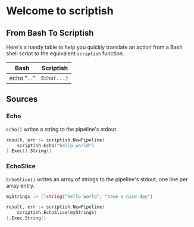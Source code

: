 # Welcome to scriptish

## From Bash To Scriptish

Here's a handy table to help you quickly translate an action from a Bash shell script to the equivalent `scriptish` function.

Bash       | Scriptish
-----------|----------
echo "..." | `Echo(...)`

## Sources

### Echo

`Echo()` writes a string to the pipeline's stdout.

```go
result, err := scriptish.NewPipeline(
    scriptish.Echo("hello world")
).Exec().String()
```

### EchoSlice

`EchoSlice()` writes an array of strings to the pipeline's stdout, one line per array entry.

```go
myStrings := []string{"hello world", "have a nice day"}

result, err := scriptish.NewPipeline(
    scriptish.EchoSlice(myStrings)
).Exec.String()
```